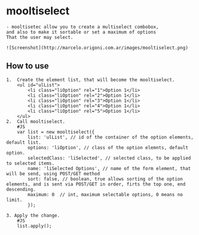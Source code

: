 mooltiselect
===========

	- mooltisetec allow you to create a multiselect combobox, 
	and also to make it sortable or set a maximum of options
	That the user may select.
	  
	![Screenshot](http://marcelo.origoni.com.ar/images/mooltiselect.png)
	  
How to use
----------

	1.	Create the element list, that will become the mooltiselect. 
		<ul id="ulList">
			<li class="liOption" rel="1">Option 1</li>
			<li class="liOption" rel="2">Option 1</li>
			<li class="liOption" rel="3">Option 1</li>
			<li class="liOption" rel="4">Option 1</li>
			<li class="liOption" rel="5">Option 1</li>
		</ul>
	2.  Call mooltiselect.
		#JS
		var list = new mooltiselect({
			list: 'ulList', // id of the container of the option elements, default list.
			options: 'liOption', // class of the option elemnts, default option.
			selectedClass: 'liSelected', // selected class, to be applied to selected items.
			name: 'liSelected Options', // name of the form element, that will be send, using POST/GET method 
			sort: false, // boolean, true allows sorting of the option elements, and is sent via POST/GET in order, firts the top one, end descending.
			maximum: 0	// int, maximum selectable options, 0 means no limit.	
			});
	
	3. Apply the change.
		#JS
		list.apply();

